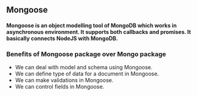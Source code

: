 ## Mongoose

#### Mongoose is an object modelling tool of MongoDB which works in asynchronous environment. It supports both callbacks and promises. It basically connects NodeJS with MongoDB.

### Benefits of Mongoose package over Mongo package
- We can deal with model and schema using Mongoose.
- We can define type of data for a document in Mongoose.
- We can make validations in Mongoose.
- We can control fields in Mongoose.
